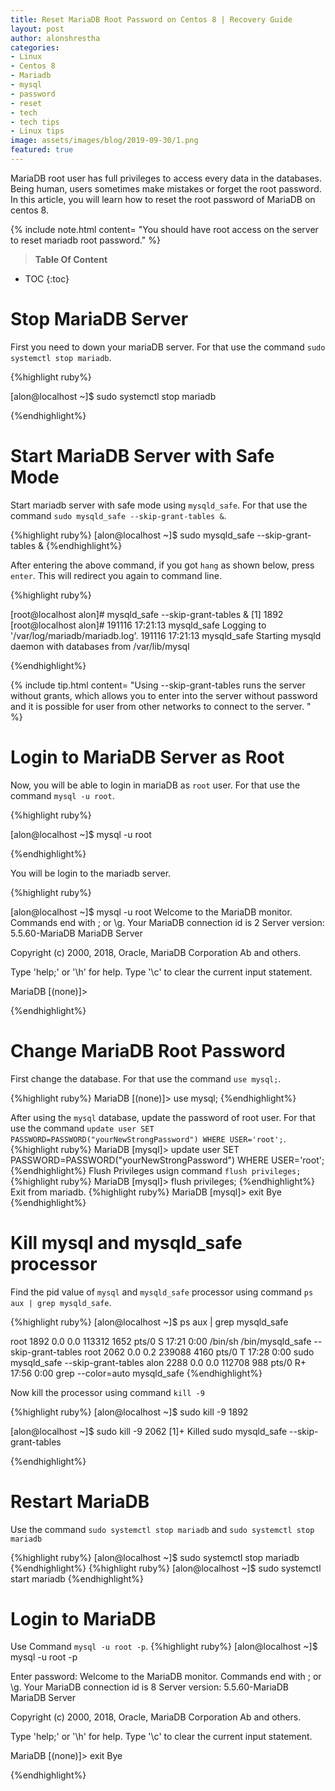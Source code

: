 ```yaml
---
title: Reset MariaDB Root Password on Centos 8 | Recovery Guide
layout: post
author: alonshrestha
categories:
- Linux
- Centos 8
- Mariadb
- mysql
- password
- reset
- tech
- tech tips
- Linux tips
image: assets/images/blog/2019-09-30/1.png
featured: true
---
```


MariaDB root user has full privileges to access every data in the databases. Being human, users sometimes make mistakes or forget the root password. In this article, you will learn how to reset the root password of MariaDB on centos 8.

{% include note.html content= "You should have root access on the server to reset mariadb root password." %}

> **Table Of Content**

* TOC
{:toc}

# Stop MariaDB Server
First you need to down your mariaDB server. For that use the command `sudo systemctl stop mariadb`.  

{%highlight ruby%}

[alon@localhost ~]$ sudo systemctl stop mariadb

{%endhighlight%}

# Start MariaDB Server with Safe Mode
Start mariadb server with safe mode using `mysqld_safe`. For that use the command `sudo mysqld_safe --skip-grant-tables &`.

{%highlight ruby%}
[alon@localhost ~]$ sudo mysqld_safe --skip-grant-tables &
{%endhighlight%}

After entering the above command, if you got `hang` as shown below, press `enter`.  This will redirect you again to command line.

{%highlight ruby%}

[root@localhost alon]# mysqld_safe --skip-grant-tables &
[1] 1892
[root@localhost alon]# 191116 17:21:13 mysqld_safe Logging to '/var/log/mariadb/mariadb.log'.
191116 17:21:13 mysqld_safe Starting mysqld daemon with databases from /var/lib/mysql

{%endhighlight%}

{% include tip.html content= "Using --skip-grant-tables  runs the server without grants, which allows you to enter into the server without password and it is possible for user from other networks to connect to the server. " %}
# Login to MariaDB Server as Root
Now, you will be able  to login in mariaDB as `root` user. For that use the command `mysql -u root`.

{%highlight ruby%}

[alon@localhost ~]$ mysql -u root

{%endhighlight%}

You will be login to the mariadb server.  

{%highlight ruby%}

[alon@localhost ~]$ mysql -u root
Welcome to the MariaDB monitor.  Commands end with ; or \g.
Your MariaDB connection id is 2
Server version: 5.5.60-MariaDB MariaDB Server

Copyright (c) 2000, 2018, Oracle, MariaDB Corporation Ab and others.

Type 'help;' or '\h' for help. Type '\c' to clear the current input statement.

MariaDB [(none)]>

{%endhighlight%}

# Change MariaDB Root Password
First change the database. For that use the command `use mysql;`.

{%highlight ruby%}
MariaDB [(none)]> use mysql;
{%endhighlight%}

After using the `mysql` database, update the password of root user. For that use the command `update user SET PASSWORD=PASSWORD("yourNewStrongPassword") WHERE USER='root';`.
{%highlight ruby%}
MariaDB [mysql]> update user SET PASSWORD=PASSWORD("yourNewStrongPassword") WHERE USER='root';
{%endhighlight%}
Flush Privileges usign command `flush privileges;`
{%highlight ruby%}
MariaDB [mysql]> flush privileges;
{%endhighlight%}
Exit from mariadb.
{%highlight ruby%}
MariaDB [mysql]> exit
Bye
{%endhighlight%}

# Kill mysql and mysqld_safe processor
Find the pid value of `mysql` and `mysqld_safe` processor using command `ps aux | grep mysqld_safe`.

{%highlight ruby%}
[alon@localhost ~]$ ps aux | grep mysqld_safe

root      1892  0.0  0.0 113312  1652 pts/0    S    17:21   0:00 /bin/sh /bin/mysqld_safe --skip-grant-tables
root      2062  0.0  0.2 239088  4160 pts/0    T    17:28   0:00 sudo mysqld_safe --skip-grant-tables
alon      2288  0.0  0.0 112708   988 pts/0    R+   17:56   0:00 grep --color=auto mysqld_safe
{%endhighlight%}

Now kill the processor using command `kill -9`

{%highlight ruby%}
[alon@localhost ~]$ sudo kill -9 1892

[alon@localhost ~]$ sudo kill -9 2062
[1]+  Killed                  sudo mysqld_safe --skip-grant-tables

{%endhighlight%}

# Restart MariaDB
Use the command `sudo systemctl stop mariadb` and `sudo systemctl stop mariadb`

{%highlight ruby%}
[alon@localhost ~]$ sudo systemctl stop mariadb
{%endhighlight%}
{%highlight ruby%}
[alon@localhost ~]$ sudo systemctl start mariadb
{%endhighlight%}

# Login to MariaDB 
Use Command `mysql -u root -p`.
{%highlight ruby%}
[alon@localhost ~]$ mysql -u root -p

Enter password:
Welcome to the MariaDB monitor.  Commands end with ; or \g.
Your MariaDB connection id is 8
Server version: 5.5.60-MariaDB MariaDB Server

Copyright (c) 2000, 2018, Oracle, MariaDB Corporation Ab and others.

Type 'help;' or '\h' for help. Type '\c' to clear the current input statement.

MariaDB [(none)]> exit
Bye

{%endhighlight%}